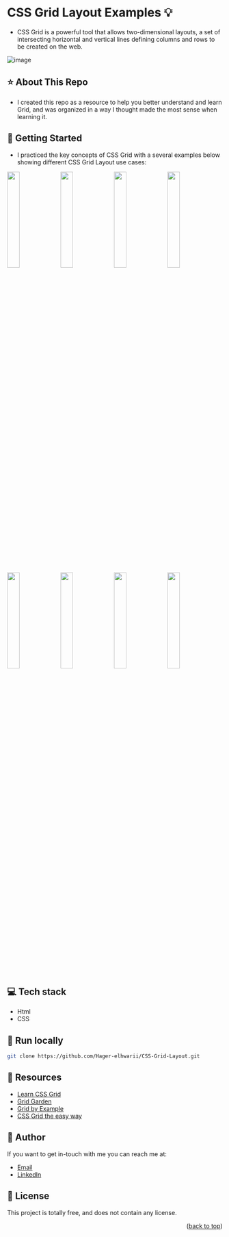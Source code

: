 # CSS Grid Layout Examples :bulb: 
<a name="readme-top"></a>
- CSS Grid is a powerful tool that allows  two-dimensional layouts, a set of intersecting horizontal and vertical lines defining columns and rows to be created on the web.

![image](https://github.com/Hager-elhwarii/CSS-Grid/assets/80959882/057a48bb-9d5b-4426-acf1-6a20cb27384e)

## ⭐ About This Repo
- I created this repo as a resource to help you better understand and learn Grid, and was organized in a way I thought made the most sense when learning it.

## 🚀 Getting Started 
- I practiced the key concepts of CSS Grid with a several examples below showing different CSS Grid Layout use cases:

<img src='https://github.com/Hager-elhwarii/CSS-Grid-Layout/assets/80959882/574a300e-069b-4852-8c70-aef5a41549aa' width='24%'/>
<img src='https://github.com/Hager-elhwarii/CSS-Grid-Layout/assets/80959882/5d9d5fd1-989a-4ed5-81c9-c43065187937' width='24%'/>
<img src='https://github.com/Hager-elhwarii/CSS-Grid-Layout/assets/80959882/3319f2bf-ef9d-431a-8268-af2c84280fd8' width='24%'/>
<img src='https://github.com/Hager-elhwarii/CSS-Grid-Layout/assets/80959882/0ba71680-5f16-4136-8b0d-80f651006607' width='24%'/>

<img src='https://github.com/Hager-elhwarii/CSS-Grid-Layout/assets/80959882/682ebaf1-3df4-4e5a-af16-6bf6eb154a1c' width='24%'/>
<img src='https://github.com/Hager-elhwarii/CSS-Grid-Layout/assets/80959882/4b61ec69-b5eb-41e7-badb-500d2d6c8cce' width='24%'/>
<img src='https://github.com/Hager-elhwarii/CSS-Grid-Layout/assets/80959882/5e9532d9-cef0-411d-8641-83d31e9d3629' width='24%'/>
<img src='https://github.com/Hager-elhwarii/CSS-Grid-Layout/assets/80959882/8c034431-89f7-43ed-b8bf-d0f9f5c4a0ea' width='24%'/>

## 💻 Tech stack
- Html
- CSS

##  🔐 Run locally 

```bash
git clone https://github.com/Hager-elhwarii/CSS-Grid-Layout.git
```

## 📌 Resources
- [Learn CSS Grid](https://scrimba.com/learn/cssgrid)
- [Grid Garden](https://cssgridgarden.com/)
- [Grid by Example](https://gridbyexample.com/examples/)
- [CSS Grid the easy way](https://www.youtube.com/watch?v=rg7Fvvl3taU)

## 🦄 Author
If you want to get in-touch with me you can reach me at:

-  [Email](http://hager.a.elhawary@gmail.com/)
-  [LinkedIn](https://www.linkedin.com/in/hager-omar-elhawary/)

## 📘 License
This project is totally free,  and does not contain any license.

<p align="right">(<a href="#readme-top">back to top</a>)</p>
